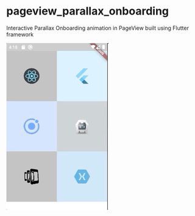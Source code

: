 # pageview_parallax_onboarding
Interactive Parallax Onboarding animation in PageView built using Flutter framework

![Animation GIF](https://github.com/harshsharma94/pageview_parallax_onboarding/blob/main/OnboardingParallaxAnimation.gif)